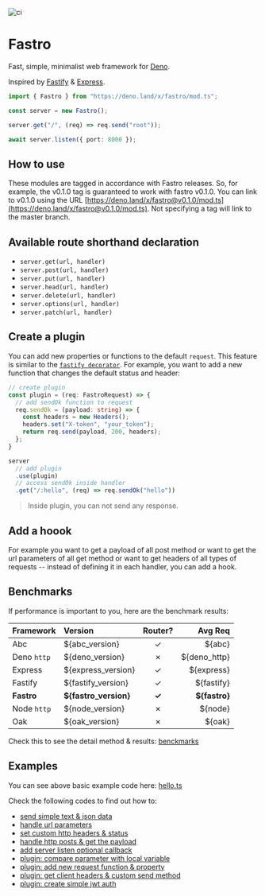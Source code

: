 ![ci](https://github.com/fastrojs/fastro-server/workflows/ci/badge.svg)
# Fastro
Fast, simple, minimalist web framework for [Deno](https://deno.land/). 

Inspired by [Fastify](https://www.fastify.io/) & [Express](https://expressjs.com/).

```ts
import { Fastro } from "https://deno.land/x/fastro/mod.ts";

const server = new Fastro();

server.get("/", (req) => req.send("root"));

await server.listen({ port: 8000 });

```

## How to use
These modules are tagged in accordance with Fastro releases. So, for example, the v0.1.0 tag is guaranteed to work with fastro v0.1.0. You can link to v0.1.0 using the URL [https://deno.land/x/fastro@v0.1.0/mod.ts](https://deno.land/x/fastro@v0.1.0/mod.ts). Not specifying a tag will link to the master branch.

## Available route shorthand declaration 
- `server.get(url, handler)`
- `server.post(url, handler)`
- `server.put(url, handler)`
- `server.head(url, handler)`
- `server.delete(url, handler)`
- `server.options(url, handler)`
- `server.patch(url, handler)`

## Create a plugin
You can add new properties or functions to the default `request`. This feature is similar to the [`fastify decorator`](https://www.fastify.io/docs/latest/Decorators/). For example, you want to add a new function that changes the default status and header:

```ts
// create plugin
const plugin = (req: FastroRequest) => {
  // add sendOk function to request
  req.sendOk = (payload: string) => {
    const headers = new Headers();
    headers.set("X-token", "your_token");
    return req.send(payload, 200, headers);
  };
}

server
  // add plugin
  .use(plugin)
  // access sendOk inside handler
  .get("/:hello", (req) => req.sendOk("hello"))

```

> Inside plugin, you can not send any response.

## Add a hoook
For example you want to get a payload of all post method or want to get the url parameters of all get method or want to get headers of all types of requests -- instead of defining it in each handler, you can add a hook.

## Benchmarks
If performance is important to you, here are the benchmark results:

| Framework | Version | Router? | Avg Req |
| :-- | :-- | :--: | --: |
| Abc | ${abc_version} | &#10003; | ${abc} |
| Deno `http` | ${deno_version} | &#10007; | ${deno_http} |
| Express | ${express_version} | &#10003; | ${express} |
| Fastify | ${fastify_version} | &#10003; | ${fastify} |
| **Fastro** | **${fastro_version}** | **&#10003;** | **${fastro}**  |
| Node `http` | ${node_version} | &#10007; | ${node} |
| Oak | ${oak_version} | &#10007; | ${oak} |

Check this to see the detail method & results: [benckmarks](https://github.com/fastrojs/fastro-server/tree/master/benchmarks)

## Examples
You can see above basic example code here: [hello.ts](https://github.com/fastrojs/fastro-server/blob/master/examples/hello.ts)

Check the following codes to find out how to:
- [send simple text & json data](https://github.com/fastrojs/fastro-server/blob/master/examples/main.ts#L5)
- [handle url parameters](https://github.com/fastrojs/fastro-server/blob/master/examples/main.ts#L20)
- [set custom http headers & status](https://github.com/fastrojs/fastro-server/blob/master/examples/main.ts#L9)
- [handle http posts & get the payload](https://github.com/fastrojs/fastro-server/blob/master/examples/main.ts#L28)
- [add server listen optional callback](https://github.com/fastrojs/fastro-server/blob/master/examples/main.ts#L34)
- [plugin: compare parameter with local variable](https://github.com/fastrojs/fastro-server/blob/master/examples/use_plugin.ts#L5)
- [plugin: add new request function & property](https://github.com/fastrojs/fastro-server/blob/master/examples/use_plugin.ts#L23)
- [plugin: get client headers & custom send method](https://github.com/fastrojs/fastro-server/blob/master/examples/use_plugin.ts#L13)
- [plugin: create simple jwt auth](https://github.com/fastrojs/fastro-server/blob/master/examples/simple_jwt_auth.ts)
